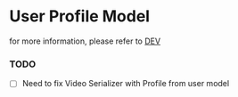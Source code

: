# User Profile Model

for more information, please refer to [DEV](https://dev.to/earthcomfy/django-user-profile-3hik)

### TODO
- [ ] Need to fix Video Serializer with Profile from user model